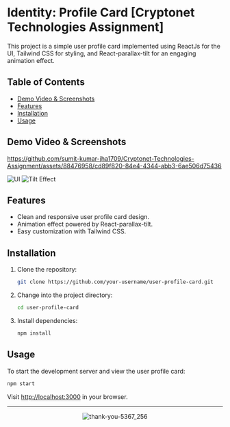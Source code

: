 # Identity: Profile Card [Cryptonet Technologies Assignment] 

This project is a simple user profile card implemented using ReactJs for the UI, Tailwind CSS for styling, and React-parallax-tilt for an engaging animation effect.

## Table of Contents

- [Demo Video & Screenshots](#demo)
- [Features](#features)
- [Installation](#installation)
- [Usage](#usage)

## Demo Video & Screenshots



https://github.com/sumit-kumar-jha1709/Cryptonet-Technologies-Assignment/assets/88476958/cd89f820-84e4-4344-abb3-6ae506d75436


![UI](https://github.com/sumit-kumar-jha1709/Cryptonet-Technologies-Assignment/assets/88476958/9e77e16d-7709-43e9-820a-e5b90d2484e5)
![Tilt Effect](https://github.com/sumit-kumar-jha1709/Cryptonet-Technologies-Assignment/assets/88476958/4c89b17e-96f3-4ed2-b23c-e066fd64db93)


## Features

- Clean and responsive user profile card design.
- Animation effect powered by React-parallax-tilt.
- Easy customization with Tailwind CSS.

## Installation

1. Clone the repository:

   ```bash
   git clone https://github.com/your-username/user-profile-card.git
   ```

2. Change into the project directory:

   ```bash
   cd user-profile-card
   ```

3. Install dependencies:

   ```bash
   npm install
   ```

## Usage

To start the development server and view the user profile card:

```bash
npm start
```

Visit [http://localhost:3000](http://localhost:3000) in your browser.


---
<div align="center">
  
![thank-you-5367_256](https://github.com/sumit-kumar-jha1709/ATSInsightPro/assets/88476958/c6600d6c-720d-4659-9288-995e1a7042d8)
</div>

